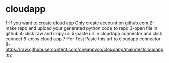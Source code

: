 # cloudapp
1-If you want to create cloud app Only create account on github.com
2-make repo and upload your generated python code to repo
3-open file in github
4-click raw and copy url
5-paste url in cloudapp connector and click connect 
6-enjoy cloud app
7-For Test Paste this url to cloudapp connector 
8- https://raw.githubusercontent.com/oneappvco/cloudapp/main/testcloudapp.py
